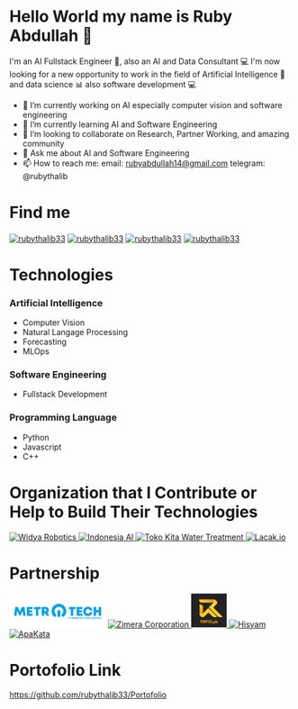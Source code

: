 # Hello World my name is Ruby Abdullah 👋

I'm an AI Fullstack Engineer 🚀, also an AI and Data Consultant 💻 I'm now looking for a new opportunity to work in the field of Artificial Intelligence 🤖 and data science 📊 also software development 💻

- 🔭 I’m currently working on AI especially computer vision and software engineering
- 🌱 I’m currently learning AI and Software Engineering
- 🤔 I’m looking to collaborate on Research, Partner Working, and amazing community
- 💬 Ask me about AI and Software Engineering
- 📫 How to reach me: email: rubyabdullah14@gmail.com telegram: @rubythalib


# Find me
<p align="left">
    <a href="https://twitter.com/rubythalib33" target="blank"><img align="center"
            src="https://raw.githubusercontent.com/rahuldkjain/github-profile-readme-generator/master/src/images/icons/Social/twitter.svg"
            alt="rubythalib33" height="30" width="40" /></a>
    <a href="https://www.linkedin.com/in/ruby-abdullah-2134a4176/" target="blank"><img align="center"
            src="https://raw.githubusercontent.com/rahuldkjain/github-profile-readme-generator/master/src/images/icons/Social/linked-in-alt.svg"
            alt="rubythalib33" height="30" width="40" /></a>
    <a href="https://instagram.com/rubythalib33" target="blank"><img align="center"
            src="https://raw.githubusercontent.com/rahuldkjain/github-profile-readme-generator/master/src/images/icons/Social/instagram.svg"
            alt="rubythalib33" height="30" width="40" /></a>
    <a href="https://www.youtube.com/channel/UCrDblmdKXtf0BP6h3Zk56eg" target="blank"><img align="center"
            src="https://raw.githubusercontent.com/rahuldkjain/github-profile-readme-generator/master/src/images/icons/Social/youtube.svg"
            alt="rubythalib33" height="30" width="40" /></a>
</p>

# Technologies
### Artificial Intelligence
- Computer Vision
- Natural Langage Processing
- Forecasting
- MLOps
### Software Engineering
- Fullstack Development
### Programming Language
- Python
- Javascript
- C++

# Organization that I Contribute or Help to Build Their Technologies
<p>
    <a href="https://widya.ai/" target="_blank"> <img
            src="https://next.widya.ai/wp-content/uploads/2021/09/Widya-Logo-Full.png" alt="Widya Robotics" height="60" />
    </a>
    <a href="https://www.aiforindonesia.org/" target="_blank"> <img
            src="https://aiforindonesia.org/static/iaiprofile/assets/img/ai-01.png" alt="Indonesia AI" height="60" />
    </a>
    <a href="https://www.tokofilterair.com/" target="_blank"> <img
            src="https://i0.wp.com/www.tokofilterair.com/wp-content/uploads/2020/11/cropped-vavicon-1.png?w=250&ssl=1" alt="Toko Kita Water Treatment" height="60" />
    </a>
    <a href="https://lacak.io/" target="_blank"> <img
            src="https://lacak.io/static/media/lacakio_color.1091e134.svg" alt="Lacak.io" height="60" />
    </a>
</p>

# Partnership
<p>
        <img
            src="assets/LOGO METROTECH.png" alt="Mitro Technology" height="60" />
        <a href="https://zimeracorp.com/" target="_blank"> <img
            src="https://zimeracorp.com/images/logo/logo-zimera-corp.png" alt="Zimera Corporation" height="60" />
        </a>
        <a href="https://riffsys.com/" target="_blank"> <img
            src="assets/ryfsys.png" alt="Ryfsys" height="60" />
        </a>
        <a href="https://hysam.id/" target="_blank"> <img
            src="https://hysam.id/wp-content/uploads/2023/05/logo_hysam_01-300x176.png" alt="Hisyam" height="60" />
        </a>
        <a href="https://www.apakata.com/" target="_blank"> <img
            src="https://www.apakata.com/wp-content/uploads/2021/10/logo-apakata2.png" alt="ApaKata" height="60" />
        </a>
</p>

# Portofolio Link
https://github.com/rubythalib33/Portofolio

